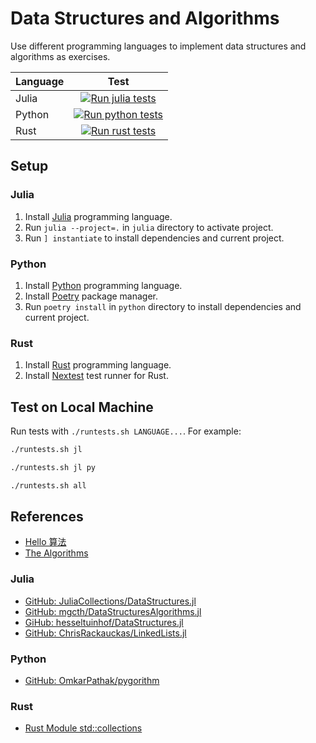 # Data Structures and Algorithms
Use different programming languages ​​to implement data structures and algorithms as exercises.

| Language | Test |
|:--------|:------:|
|Julia|[![Run julia tests](https://github.com/yezhengkai/data-structures-and-algorithms/actions/workflows/run_julia_tests.yml/badge.svg)](https://github.com/yezhengkai/data-structures-and-algorithms/actions/workflows/run_julia_tests.yml)|
|Python|[![Run python tests](https://github.com/yezhengkai/data-structures-and-algorithms/actions/workflows/run_python_tests.yml/badge.svg)](https://github.com/yezhengkai/data-structures-and-algorithms/actions/workflows/run_python_tests.yml)|
|Rust|[![Run rust tests](https://github.com/yezhengkai/data-structures-and-algorithms/actions/workflows/run_rust_tests.yml/badge.svg)](https://github.com/yezhengkai/data-structures-and-algorithms/actions/workflows/run_rust_tests.yml)|

## Setup
### Julia
1. Install [Julia](https://julialang.org/) programming language.
1. Run `julia --project=.` in `julia` directory to activate project.
1. Run `] instantiate` to install dependencies and current project.

### Python
1. Install [Python](https://www.python.org/) programming language.
1. Install [Poetry](https://python-poetry.org/) package manager.
1. Run `poetry install` in `python` directory to install dependencies and current project.

### Rust
1. Install [Rust](https://www.rust-lang.org/) programming language.
1. Install [Nextest](https://github.com/nextest-rs/nextest) test runner for Rust.

## Test on Local Machine
Run tests with `./runtests.sh LANGUAGE...`.
For example:
```bash
./runtests.sh jl
```
```bash
./runtests.sh jl py
```
```bash
./runtests.sh all
```

## References
- [Hello 算法](https://www.hello-algo.com/)
- [The Algorithms](https://the-algorithms.com/)

### Julia
- [GitHub: JuliaCollections/DataStructures.jl](https://github.com/JuliaCollections/DataStructures.jl)
- [GitHub: mgcth/DataStructuresAlgorithms.jl](https://github.com/mgcth/DataStructuresAlgorithms.jl)
- [GiHub: hesseltuinhof/DataStructures.jl](https://github.com/hesseltuinhof/DataStructures.jl)
- [GitHub: ChrisRackauckas/LinkedLists.jl](https://github.com/ChrisRackauckas/LinkedLists.jl)

### Python
- [GitHub: OmkarPathak/pygorithm](https://github.com/OmkarPathak/pygorithm)

### Rust
- [Rust Module std::collections](https://doc.rust-lang.org/std/collections/index.html)